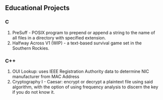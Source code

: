 ## Educational Projects

### C
1. PreSuff - POSIX program to prepend or append a string to the name of all files in a directory with specified extension.
2. Halfway Across V1 (WIP) - a text-based survival game set in the Southern Rockies.

### C++
1. OUI Lookup: uses IEEE Registration Authority data to determine NIC manufacturer from MAC Address
2. Cryptography I - Caesar: encrypt or decrypt a plaintext file using said algorithm, with the option of using frequency analysis to discern the key if you do not know it.
